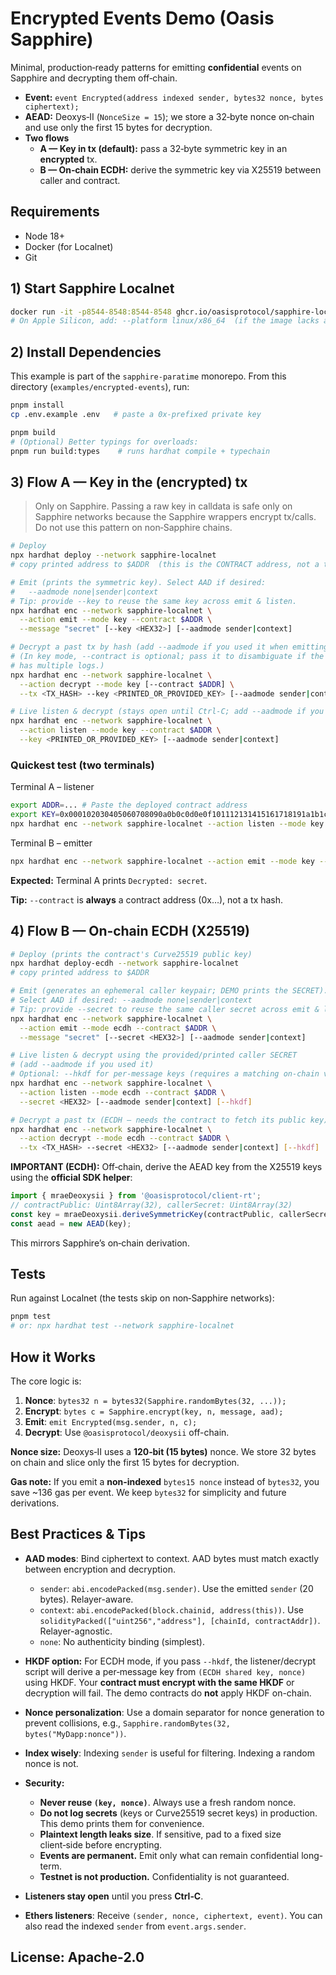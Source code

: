 # Encrypted Events Demo (Oasis Sapphire)

Minimal, production‑ready patterns for emitting **confidential** events on
Sapphire and decrypting them off‑chain.

- **Event:** `event Encrypted(address indexed sender, bytes32 nonce, bytes ciphertext);`
- **AEAD:** Deoxys‑II (`NonceSize = 15`); we store a 32‑byte nonce on‑chain
  and use only the first 15 bytes for decryption.
- **Two flows**
  - **A — Key in tx (default):** pass a 32‑byte symmetric key in an
    **encrypted** tx.
  - **B — On‑chain ECDH:** derive the symmetric key via X25519 between
    caller and contract.

## Requirements

- Node 18+
- Docker (for Localnet)
- Git

## 1) Start Sapphire Localnet

```bash
docker run -it -p8544-8548:8544-8548 ghcr.io/oasisprotocol/sapphire-localnet
# On Apple Silicon, add: --platform linux/x86_64  (if the image lacks arm64)
```

## 2) Install Dependencies

This example is part of the `sapphire-paratime` monorepo. From this
directory (`examples/encrypted-events`), run:

```bash
pnpm install
cp .env.example .env   # paste a 0x‑prefixed private key

pnpm build
# (Optional) Better typings for overloads:
pnpm run build:types    # runs hardhat compile + typechain
```

## 3) Flow A — Key in the (encrypted) tx

> Only on Sapphire. Passing a raw key in calldata is safe only on Sapphire
> networks because the Sapphire wrappers encrypt tx/calls. Do not use this
> pattern on non‑Sapphire chains.

```bash
# Deploy
npx hardhat deploy --network sapphire-localnet
# copy printed address to $ADDR  (this is the CONTRACT address, not a tx hash)

# Emit (prints the symmetric key). Select AAD if desired:
#   --aadmode none|sender|context
# Tip: provide --key to reuse the same key across emit & listen.
npx hardhat enc --network sapphire-localnet \
  --action emit --mode key --contract $ADDR \
  --message "secret" [--key <HEX32>] [--aadmode sender|context]

# Decrypt a past tx by hash (add --aadmode if you used it when emitting)
# (In key mode, --contract is optional; pass it to disambiguate if the tx
# has multiple logs.)
npx hardhat enc --network sapphire-localnet \
  --action decrypt --mode key [--contract $ADDR] \
  --tx <TX_HASH> --key <PRINTED_OR_PROVIDED_KEY> [--aadmode sender|context]

# Live listen & decrypt (stays open until Ctrl‑C; add --aadmode if you used it)
npx hardhat enc --network sapphire-localnet \
  --action listen --mode key --contract $ADDR \
  --key <PRINTED_OR_PROVIDED_KEY> [--aadmode sender|context]
```

### Quickest test (two terminals)

Terminal A – listener

```bash
export ADDR=... # Paste the deployed contract address
export KEY=0x000102030405060708090a0b0c0d0e0f101112131415161718191a1b1c1d1e1f
npx hardhat enc --network sapphire-localnet --action listen --mode key --contract $ADDR --key $KEY
```

Terminal B – emitter

```bash
npx hardhat enc --network sapphire-localnet --action emit --mode key --contract $ADDR --message "secret" --key $KEY
```

**Expected:** Terminal A prints `Decrypted: secret`.

**Tip:** `--contract` is **always** a contract address (0x…), not a tx hash.

## 4) Flow B — On‑chain ECDH (X25519)

```bash
# Deploy (prints the contract's Curve25519 public key)
npx hardhat deploy-ecdh --network sapphire-localnet
# copy printed address to $ADDR

# Emit (generates an ephemeral caller keypair; DEMO prints the SECRET).
# Select AAD if desired: --aadmode none|sender|context
# Tip: provide --secret to reuse the same caller secret across emit & listen.
npx hardhat enc --network sapphire-localnet \
  --action emit --mode ecdh --contract $ADDR \
  --message "secret" [--secret <HEX32>] [--aadmode sender|context]

# Live listen & decrypt using the provided/printed caller SECRET
# (add --aadmode if you used it)
# Optional: --hkdf for per-message keys (requires a matching on-chain variant).
npx hardhat enc --network sapphire-localnet \
  --action listen --mode ecdh --contract $ADDR \
  --secret <HEX32> [--aadmode sender|context] [--hkdf]

# Decrypt a past tx (ECDH — needs the contract to fetch its public key)
npx hardhat enc --network sapphire-localnet \
  --action decrypt --mode ecdh --contract $ADDR \
  --tx <TX_HASH> --secret <HEX32> [--aadmode sender|context] [--hkdf]
```

**IMPORTANT (ECDH):** Off‑chain, derive the AEAD key from the X25519 keys
using the **official SDK helper**:

```ts
import { mraeDeoxysii } from '@oasisprotocol/client-rt';
// contractPublic: Uint8Array(32), callerSecret: Uint8Array(32)
const key = mraeDeoxysii.deriveSymmetricKey(contractPublic, callerSecret);
const aead = new AEAD(key);
```

This mirrors Sapphire’s on‑chain derivation.

## Tests

Run against Localnet (the tests skip on non‑Sapphire networks):

```bash
pnpm test
# or: npx hardhat test --network sapphire-localnet
```

## How it Works

The core logic is:

1. **Nonce**: `bytes32 n = bytes32(Sapphire.randomBytes(32, ...));`
2. **Encrypt**: `bytes c = Sapphire.encrypt(key, n, message, aad);`
3. **Emit**: `emit Encrypted(msg.sender, n, c);`
4. **Decrypt**: Use `@oasisprotocol/deoxysii` off-chain.

**Nonce size:** Deoxys‑II uses a **120‑bit (15 bytes)** nonce. We store 32
bytes on chain and slice only the first 15 bytes for decryption.

**Gas note:** If you emit a **non‑indexed** `bytes15 nonce` instead of
`bytes32`, you save ~136 gas per event. We keep `bytes32` for simplicity and
future derivations.

## Best Practices & Tips

- **AAD modes**: Bind ciphertext to context. AAD bytes must match exactly
  between encryption and decryption.

  - `sender`: `abi.encodePacked(msg.sender)`. Use the emitted `sender`
    (20 bytes). Relayer-aware.
  - `context`: `abi.encodePacked(block.chainid, address(this))`. Use
    `solidityPacked(["uint256","address"], [chainId, contractAddr])`.
    Relayer-agnostic.
  - `none`: No authenticity binding (simplest).

- **HKDF option:** For ECDH mode, if you pass `--hkdf`, the listener/decrypt
  script will derive a per‑message key from `(ECDH shared key, nonce)`
  using HKDF. Your **contract must encrypt with the same HKDF** or
  decryption will fail. The demo contracts do **not** apply HKDF on-chain.

- **Nonce personalization**: Use a domain separator for nonce generation to
  prevent collisions, e.g., `Sapphire.randomBytes(32, bytes("MyDapp:nonce"))`.

- **Index wisely**: Indexing `sender` is useful for filtering. Indexing a
  random nonce is not.

- **Security:**

  - **Never reuse `(key, nonce)`**. Always use a fresh random nonce.
  - **Do not log secrets** (keys or Curve25519 secret keys) in production.
    This demo prints them for convenience.
  - **Plaintext length leaks size**. If sensitive, pad to a fixed size
    client‑side before encrypting.
  - **Events are permanent.** Emit only what can remain confidential long-term.
  - **Testnet is not production.** Confidentiality is not guaranteed.

- **Listeners stay open** until you press **Ctrl‑C**.

- **Ethers listeners**: Receive `(sender, nonce, ciphertext, event)`. You
  can also read the indexed `sender` from `event.args.sender`.

## License: Apache-2.0
